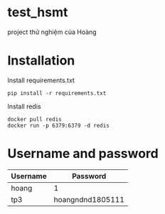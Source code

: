 # test_hsmt
project thử nghiệm của Hoàng

# Installation
Install requirements.txt
```
pip install -r requirements.txt
```
Install redis
```
docker pull redis
docker run -p 6379:6379 -d redis
```
# Username and password
Username | Password
---------|----------
hoang | 1
tp3 | hoangndnd1805111
